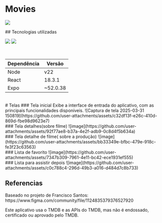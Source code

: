 # Movies 
 <p>
<img loading="lazy" src="http://img.shields.io/static/v1?label=STATUS&message=EM%20FINALIZADO&style=for-the-badge"/>
</p>
## Tecnologias utilizadas
<p>
  <img src="https://img.shields.io/badge/TypeScript-007ACC?style=for-the-badge&logo=typescript&logoColor=white" />
  <img src="https://img.shields.io/badge/React-20232A?style=for-the-badge&logo=react&logoColor=61DAFB" />
</p>
<br/>

| Dependência | Versão    |
|-------------|-----------|
| Node        | v22       |
| React       | 18.3.1    |
| Expo        | ~52.0.38  |

<br/>
# Telas
### Tela inicial
Exibe a interface de entrada do aplicativo, com as principais funcionalidades disponíveis.
![Captura de tela 2025-03-31 150819](https://github.com/user-attachments/assets/c32df13f-e26c-410d-869d-fbe98d9623e7)

<br/>
### Tela detalhes(sobre filme)
![image](https://github.com/user-attachments/assets/92f77ae8-b37a-4e2f-adb9-0c8d4f5b634a)
<br/>
### Tela detalhe de filme( sobre a produção)
![image](https://github.com/user-attachments/assets/bb33349e-bfbc-479e-918c-fe3f23c63563)
<br/>
### Lista de favorito
![image](https://github.com/user-attachments/assets/7347b309-7961-4e11-bc42-ece1931ef555)
<br/>
### Lista para assistir depois
![image](https://github.com/user-attachments/assets/c0c788c4-296d-49b3-a016-d484d7c8b733)
<br/>

## Referencias
<p> Baseado no projeto de Francisco Santos: https://www.figma.com/community/file/1124835379376527920</p>
<p> Este aplicativo usa o TMDB e as APIs do TMDB, mas não é endossado, certificado ou aprovado pelo TMDB.</p>
